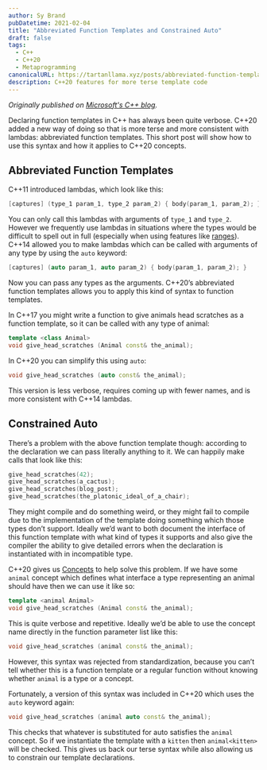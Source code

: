 ```yaml
---
author: Sy Brand
pubDatetime: 2021-02-04
title: "Abbreviated Function Templates and Constrained Auto"
draft: false
tags:
  - C++
  - C++20
  - Metaprogramming
canonicalURL: https://tartanllama.xyz/posts/abbreviated-function-templates
description: C++20 features for more terse template code
---
```


_Originally published on [Microsoft's C++ blog](https://devblogs.microsoft.com/cppblog/abbreviated-function-templates-and-constrained-auto/)._

Declaring function templates in C++ has always been quite verbose. C++20 added a new way of doing so that is more terse and more consistent with lambdas: abbreviated function templates. This short post will show how to use this syntax and how it applies to C++20 concepts.

## Abbreviated Function Templates

C++11 introduced lambdas, which look like this:

```cpp
[captures] (type_1 param_1, type_2 param_2) { body(param_1, param_2); }
```

You can only call this lambdas with arguments of `type_1` and `type_2`. However we frequently use lambdas in situations where the types would be difficult to spell out in full (especially when using features like [ranges](https://en.cppreference.com/w/cpp/ranges)). C++14 allowed you to make lambdas which can be called with arguments of any type by using the `auto` keyword:

```cpp
[captures] (auto param_1, auto param_2) { body(param_1, param_2); }
```

Now you can pass any types as the arguments. C++20’s abbreviated function templates allows you to apply this kind of syntax to function templates.

In C++17 you might write a function to give animals head scratches as a function template, so it can be called with any type of animal:

```cpp
template <class Animal>
void give_head_scratches (Animal const& the_animal);
```

In C++20 you can simplify this using `auto`:

```cpp
void give_head_scratches (auto const& the_animal);
```

This version is less verbose, requires coming up with fewer names, and is more consistent with C++14 lambdas.

## Constrained Auto

There’s a problem with the above function template though: according to the declaration we can pass literally anything to it. We can happily make calls that look like this:

```cpp
give_head_scratches(42);
give_head_scratches(a_cactus);
give_head_scratches(blog_post);
give_head_scratches(the_platonic_ideal_of_a_chair);
```

They might compile and do something weird, or they might fail to compile due to the implementation of the template doing something which those types don’t support. Ideally we’d want to both document the interface of this function template with what kind of types it supports and also give the compiler the ability to give detailed errors when the declaration is instantiated with in incompatible type.

C++20 gives us [Concepts](https://cppreference.com/w/cpp/language/constraints.html) to help solve this problem. If we have some `animal` concept which defines what interface a type representing an animal should have then we can use it like so:

```cpp
template <animal Animal>
void give_head_scratches (Animal const& the_animal);
```

This is quite verbose and repetitive. Ideally we’d be able to use the concept name directly in the function parameter list like this:

```cpp
void give_head_scratches (animal const& the_animal);
```

However, this syntax was rejected from standardization, because you can’t tell whether this is a function template or a regular function without knowing whether `animal` is a type or a concept.

Fortunately, a version of this syntax was included in C++20 which uses the `auto` keyword again:

```cpp
void give_head_scratches (animal auto const& the_animal);
```

This checks that whatever is substituted for auto satisfies the `animal` concept. So if we instantiate the template with a `kitten` then `animal<kitten>` will be checked. This gives us back our terse syntax while also allowing us to constrain our template declarations.

